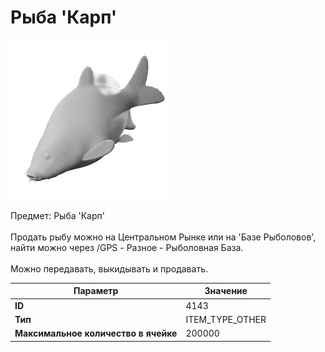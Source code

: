 # Рыба 'Карп'

![Item Image](../img/4143.webp?raw=true)

Предмет: Рыба 'Карп'<br><br>Продать рыбу можно на Центральном Рынке или на 'Базе Рыболовов', <br>найти можно через /GPS - Разное - Рыболовная База.<br><br>Можно передавать, выкидывать и продавать.


| Параметр | Значение |
|----------|----------|
| **ID** | 4143 |
| **Тип** | ITEM_TYPE_OTHER |
| **Максимальное количество в ячейке** | 200000 |

